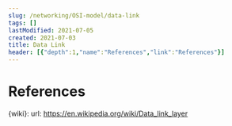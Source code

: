 ```yaml
---
slug: /networking/OSI-model/data-link
tags: []
lastModified: 2021-07-05
created: 2021-07-03
title: Data Link
header: [{"depth":1,"name":"References","link":"References"}]
---
```



# References

{wiki}:
    url: https://en.wikipedia.org/wiki/Data_link_layer